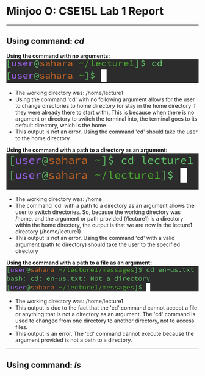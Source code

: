 # Minjoo O: CSE15L Lab 1 Report
---
## Using command: *cd*

**Using the command with no arguments:** \
![Image](no-arg.png) 
* The working directory was: /home/lecture1
* Using the command 'cd' with no following argument allows for the user to change directories to home directory (or stay in the home directory if they were already there to start with). This is because when there is no argument or directory to switch the terminal into, the terminal goes to its default directory, which is the home
* This output is not an error. Using the command 'cd' should take the user to the home directory
  
**Using the command with a path to a directory as an argument:** \
![Image](path-to-directory.png) 
* The working directory was: /home
* The command 'cd' with a path to a directory as an argument allows the user to switch directories. So, because the working directory was /home, and the argument or path provided (/lecture1) is a directory within the home directory, the output is that we are now in the lecture1 directory (/home/lecture1)
* This output is not an error. Using the command 'cd' with a valid argument (path to directory) should take the user to the specified directory 
  
**Using the command with a path to a file as an argument:** \
![Image](file-path.png)
* The working directory was: /home/lecture1
* This output is due to the fact that the 'cd' command cannot accept a file or anything that is not a directory as an argument. The 'cd' command is used to changed from one directory to another directory, not to access files.
* This output is an error. The 'cd' command cannot execute because the argument provided is not a path to a directory.
  
---

## Using command: *ls*
